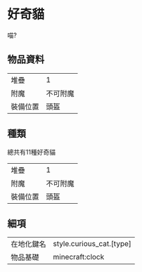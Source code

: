 # 好奇貓

喵?

## 物品資料

<table>
    <tr><td>堆疊</td><td>1</td></tr>
    <tr><td>附魔</td><td>不可附魔</td></tr>
    <tr><td>裝備位置</td><td>頭盔</td></tr>
</table>

## 種類

總共有11種好奇貓

<table>
    <tr><td>堆疊</td><td>1</td></tr>
    <tr><td>附魔</td><td>不可附魔</td></tr>
    <tr><td>裝備位置</td><td>頭盔</td></tr>
</table>

## 細項

<table>
    <tr><td>在地化鍵名</td><td>style.curious_cat.[type]</td></tr>
    <tr><td>物品基礎</td><td>minecraft:clock</td></tr>
</table>

